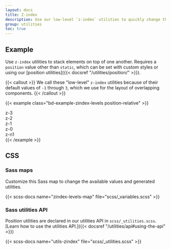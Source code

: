 ```yaml
---
layout: docs
title: Z-index
description: Use our low-level `z-index` utilities to quickly change the stack level of an element or component.
group: utilities
toc: true
---
```


## Example

Use `z-index` utilities to stack elements on top of one another. Requires a `position` value other than `static`, which can be set with custom styles or using our [position utilities]({{< docsref "/utilities/position/" >}}).

{{< callout >}}
We call these "low-level" `z-index` utilities because of their default values of `-1` through `3`, which we use for the layout of overlapping components. <!--High-level `z-index` values are used for overlay components like modals and tooltips.-->
{{< /callout >}}

{{< example class="bd-example-zindex-levels position-relative" >}}
<div class="z-3 position-absolute p-5"><span>z-3</span></div>
<div class="z-2 position-absolute p-5"><span>z-2</span></div>
<div class="z-1 position-absolute p-5"><span>z-1</span></div>
<div class="z-0 position-absolute p-5"><span>z-0</span></div>
<div class="z-n1 position-absolute p-5"><span>z-n1</span></div>
{{< /example >}}

<!--## Overlays

OUDS Web overlay components—dropdown, modal, offcanvas, popover, toast, and tooltip—all have their own `z-index` values to ensure a usable experience with competing "layers" of an interface.

Read about them in the [`z-index` layout page]({{< docsref "/layout/z-index" >}}).-->

<!--## Component approach

On some components, we use our low-level `z-index` values to manage repeating elements that overlap one another (like buttons in a button group or items in a list group).

Learn about our [`z-index` approach]({{< docsref "/extend/approach#z-index-scales" >}}).-->

## CSS

### Sass maps

Customize this Sass map to change the available values and generated utilities.

{{< scss-docs name="zindex-levels-map" file="scss/_variables.scss" >}}

### Sass utilities API

Position utilities are declared in our utilities API in `scss/_utilities.scss`. [Learn how to use the utilities API.]({{< docsref "/utilities/api#using-the-api" >}})

{{< scss-docs name="utils-zindex" file="scss/_utilities.scss" >}}

